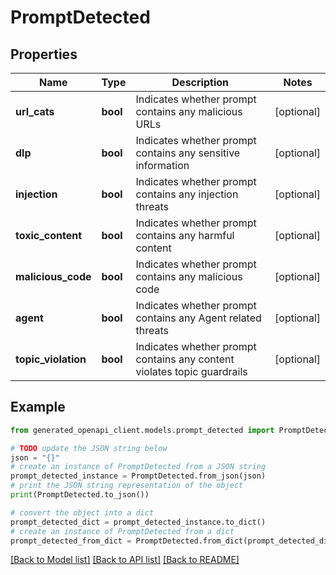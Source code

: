 # PromptDetected


## Properties

Name | Type | Description | Notes
------------ | ------------- | ------------- | -------------
**url_cats** | **bool** | Indicates whether prompt contains any malicious URLs | [optional] 
**dlp** | **bool** | Indicates whether prompt contains any sensitive information | [optional] 
**injection** | **bool** | Indicates whether prompt contains any injection threats | [optional] 
**toxic_content** | **bool** | Indicates whether prompt contains any harmful content | [optional] 
**malicious_code** | **bool** | Indicates whether prompt contains any malicious code | [optional] 
**agent** | **bool** | Indicates whether prompt contains any Agent related threats | [optional] 
**topic_violation** | **bool** | Indicates whether prompt contains any content violates topic guardrails | [optional] 

## Example

```python
from generated_openapi_client.models.prompt_detected import PromptDetected

# TODO update the JSON string below
json = "{}"
# create an instance of PromptDetected from a JSON string
prompt_detected_instance = PromptDetected.from_json(json)
# print the JSON string representation of the object
print(PromptDetected.to_json())

# convert the object into a dict
prompt_detected_dict = prompt_detected_instance.to_dict()
# create an instance of PromptDetected from a dict
prompt_detected_from_dict = PromptDetected.from_dict(prompt_detected_dict)
```
[[Back to Model list]](../README.md#documentation-for-models) [[Back to API list]](../README.md#documentation-for-api-endpoints) [[Back to README]](../README.md)



